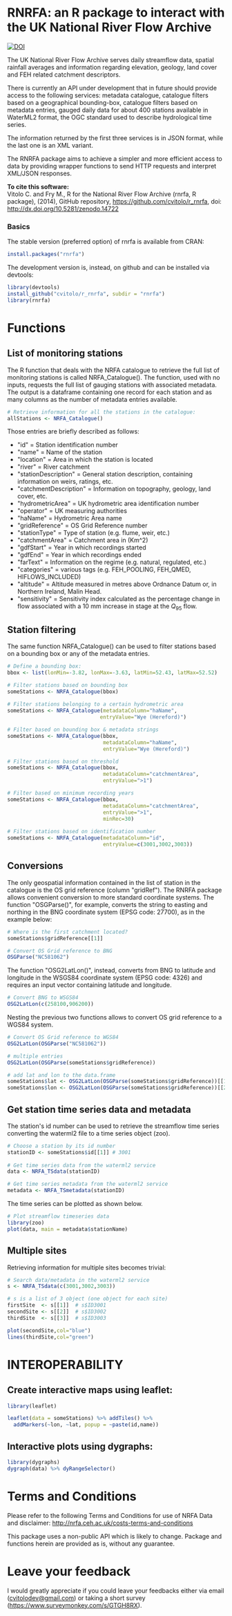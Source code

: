 RNRFA: an R package to interact with the UK National River Flow Archive
=======

[![DOI](https://zenodo.org/badge/doi/10.5281/zenodo.14722.svg)](http://dx.doi.org/10.5281/zenodo.14722)

The UK National River Flow Archive serves daily streamflow data, spatial rainfall averages and information regarding elevation, geology, land cover and FEH related catchment descriptors.

There is currently an API under development that in future should provide access to the following services: metadata catalogue, catalogue filters based on a geographical bounding-box, catalogue filters based on metadata entries, gauged daily data for about 400 stations available in WaterML2 format, the OGC standard used to describe hydrological time series.  

The information returned by the first three services is in JSON format, while the last one is an XML variant.

The RNRFA package aims to achieve a simpler and more efficient access to data by providing wrapper functions to send HTTP requests and interpret XML/JSON responses. 

**To cite this software:**  
Vitolo C. and Fry M., R for the National River Flow Archive (rnrfa, R package), (2014), GitHub repository, https://github.com/cvitolo/r_rnrfa, doi: http://dx.doi.org/10.5281/zenodo.14722

### Basics
The stable version (preferred option) of rnrfa is available from CRAN:

```R
install.packages("rnrfa")
```

The development version is, instead, on github and can be installed via devtools:

```R
library(devtools)
install_github("cvitolo/r_rnrfa", subdir = "rnrfa")
library(rnrfa)
```

# Functions

## List of monitoring stations
The R function that deals with the NRFA catalogue to retrieve the full list of monitoring stations is called NRFA_Catalogue(). The function, used with no inputs, requests the full list of gauging stations with associated metadata. The output is a dataframe containing one record for each station and as many columns as the number of metadata entries available. 

```R
# Retrieve information for all the stations in the catalogue:
allStations <- NRFA_Catalogue()
```

Those entries are briefly described as follows:
* "id" = Station identification number
* "name" = Name of the station
* "location" = Area in which the station is located
* "river" = River catchment
* "stationDescription" = General station description, containing information on weirs, ratings, etc.
* "catchmentDescription" = Information on topography, geology, land cover, etc.
* "hydrometricArea" = UK hydrometric area identification number
* "operator" = UK measuring authorities
* "haName" = Hydrometric Area name
* "gridReference" = OS Grid Reference number
* "stationType" = Type of station (e.g. flume, weir, etc.)
* "catchmentArea" = Catchment area in (Km^2)
* "gdfStart" = Year in which recordings started
* "gdfEnd" = Year in which recordings ended
* "farText" = Information on the regime (e.g. natural, regulated, etc.)
* "categories" = various tags (e.g. FEH\_POOLING, FEH\_QMED, HIFLOWS\_INCLUDED)
* "altitude" = Altitude measured in metres above Ordnance Datum or, in Northern Ireland, Malin Head.
* "sensitivity" = Sensitivity index calculated as the percentage change in flow associated with a 10 mm increase in stage at the $Q_{95}$ flow.

## Station filtering
The same function NRFA_Catalogue() can be used to filter stations based on a bounding box or any of the metadata entries. 

```R
# Define a bounding box:
bbox <- list(lonMin=-3.82, lonMax=-3.63, latMin=52.43, latMax=52.52)

# Filter stations based on bounding box
someStations <- NRFA_Catalogue(bbox)
                                  
# Filter stations belonging to a certain hydrometric area
someStations <- NRFA_Catalogue(metadataColumn="haName",
                              entryValue="Wye (Hereford)")

# Filter based on bounding box & metadata strings
someStations <- NRFA_Catalogue(bbox,
                               metadataColumn="haName",
                               entryValue="Wye (Hereford)")

# Filter stations based on threshold
someStations <- NRFA_Catalogue(bbox,
                               metadataColumn="catchmentArea",
                               entryValue=">1")

# Filter based on minimum recording years
someStations <- NRFA_Catalogue(bbox,
                               metadataColumn="catchmentArea",
                               entryValue=">1",
                               minRec=30)
                                  
# Filter stations based on identification number
someStations <- NRFA_Catalogue(metadataColumn="id",
                               entryValue=c(3001,3002,3003))
```

## Conversions
The only geospatial information contained in the list of station in the catalogue is the OS grid reference (column "gridRef"). The RNRFA package allows convenient conversion to more standard coordinate systems. The function "OSGParse()", for example, converts the string to easting and northing in the BNG coordinate system (EPSG code: 27700), as in the example below:

```R
# Where is the first catchment located?
someStations$gridReference[[1]]

# Convert OS Grid reference to BNG
OSGParse("NC581062")
```

The function "OSG2LatLon()", instead, converts from BNG to latitude and longitude in the WSGS84 coordinate system (EPSG code: 4326) and requires an input vector containing latitude and longitude.

```R
# Convert BNG to WSGS84
OSG2LatLon(c(258100,906200))
```

Nesting the previous two functions allows to convert OS grid reference to a WGS84 system. 
```R
# Convert OS Grid reference to WGS84 
OSG2LatLon(OSGParse("NC581062"))

# multiple entries 
OSG2LatLon(OSGParse(someStations$gridReference))

# add lat and lon to the data.frame
someStations$lat <- OSG2LatLon(OSGParse(someStations$gridReference))[[1]]
someStations$lon <- OSG2LatLon(OSGParse(someStations$gridReference))[[2]]

```

## Get station time series data and metadata 
The station's id number can be used to retrieve the streamflow time series converting the waterml2 file to a time series object (zoo).

```R
# Choose a station by its id number
stationID <- someStations$id[[1]] # 3001
 
# Get time series data from the waterml2 service
data <- NRFA_TSdata(stationID)

# Get time series metadata from the waterml2 service
metadata <- NRFA_TSmetadata(stationID)
```

The time series can be plotted as shown below.

```R
# Plot streamflow timeseries data
library(zoo)
plot(data, main = metadata$stationName)
```

## Multiple sites
Retrieving information for multiple sites becomes trivial:

```R 
# Search data/metadata in the waterml2 service
s <- NRFA_TSdata(c(3001,3002,3003))

# s is a list of 3 object (one object for each site)
firstSite  <- s[[1]]  # s$ID3001
secondSite <- s[[2]]  # s$ID3002
thirdSite  <- s[[3]]  # s$ID3003

plot(secondSite,col="blue")
lines(thirdSite,col="green")
```

# INTEROPERABILITY

## Create interactive maps using leaflet:

```R 
library(leaflet)

leaflet(data = someStations) %>% addTiles() %>%
  addMarkers(~lon, ~lat, popup = ~paste(id,name))
```


## Interactive plots using dygraphs:

```R 
library(dygraphs)
dygraph(data) %>% dyRangeSelector()
```

# Terms and Conditions
Please refer to the following Terms and Conditions for use of NRFA Data and disclaimer: http://nrfa.ceh.ac.uk/costs-terms-and-conditions

This package uses a non-public API which is likely to change. Package and functions herein are provided as is, without any guarantee.

# Leave your feedback
I would greatly appreciate if you could leave your feedbacks either via email (cvitolodev@gmail.com) or taking a short survey (https://www.surveymonkey.com/s/GTGH8RX).

